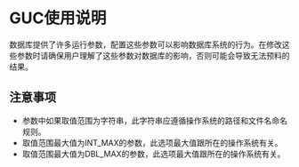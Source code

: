 # GUC使用说明<a name="ZH-CN_TOPIC_0244544069"></a>

数据库提供了许多运行参数，配置这些参数可以影响数据库系统的行为。在修改这些参数时请确保用户理解了这些参数对数据库的影响，否则可能会导致无法预料的结果。

## 注意事项<a name="zh-cn_topic_0242371482_zh-cn_topic_0237124692_zh-cn_topic_0059779143_s21ff61fb8a134b0b8a75db30979590c6"></a>

-   参数中如果取值范围为字符串，此字符串应遵循操作系统的路径和文件名命名规则。
-   取值范围最大值为INT\_MAX的参数，此选项最大值跟所在的操作系统有关。
-   取值范围最大值为DBL\_MAX的参数，此选项最大值跟所在的操作系统有关。

